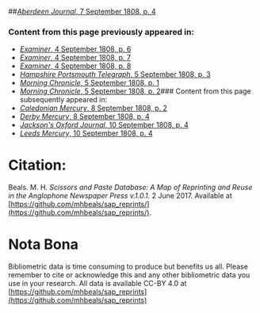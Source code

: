 ##[*Aberdeen Journal*, 7 September 1808, p. 4](https://mhbeals.github.io/sap_html/Aberdeen-Journal/Aberdeen-Journal-7-September-1808-p-4)

### Content from this page previously appeared in:
+ [*Examiner*, 4 September 1808, p. 6](https://mhbeals.github.io/sap_html/Examiner/Examiner-4-September-1808-p-6)
+ [*Examiner*, 4 September 1808, p. 7](https://mhbeals.github.io/sap_html/Examiner/Examiner-4-September-1808-p-7)
+ [*Examiner*, 4 September 1808, p. 8](https://mhbeals.github.io/sap_html/Examiner/Examiner-4-September-1808-p-8)
+ [*Hampshire Portsmouth Telegraph*, 5 September 1808, p. 3](https://mhbeals.github.io/sap_html/Hampshire-Portsmouth-Telegraph/Hampshire-Portsmouth-Telegraph-5-September-1808-p-3)
+ [*Morning Chronicle*, 5 September 1808, p. 1](https://mhbeals.github.io/sap_html/Morning-Chronicle/Morning-Chronicle-5-September-1808-p-1)
+ [*Morning Chronicle*, 5 September 1808, p. 2](https://mhbeals.github.io/sap_html/Morning-Chronicle/Morning-Chronicle-5-September-1808-p-2)### Content from this page subsequently appeared in:
+ [*Caledonian Mercury*, 8 September 1808, p. 2](https://mhbeals.github.io/sap_html/Caledonian-Mercury/Caledonian-Mercury-8-September-1808-p-2)
+ [*Derby Mercury*, 8 September 1808, p. 4](https://mhbeals.github.io/sap_html/Derby-Mercury/Derby-Mercury-8-September-1808-p-4)
+ [*Jackson's Oxford Journal*, 10 September 1808, p. 4](https://mhbeals.github.io/sap_html/Jackson's-Oxford-Journal/Jackson's-Oxford-Journal-10-September-1808-p-4)
+ [*Leeds Mercury*, 10 September 1808, p. 4](https://mhbeals.github.io/sap_html/Leeds-Mercury/Leeds-Mercury-10-September-1808-p-4)
                    
# Citation: 

Beals. M. H. *Scissors and Paste Database: A Map of Reprinting and Reuse in the Anglophone Newspaper Press v.1.0.1.* 2 June 2017. Available at [https://github.com/mhbeals/sap_reprints/](https://github.com/mhbeals/sap_reprints/). 
                    
# Nota Bona

Bibliometric data is time consuming to produce but benefits us all. Please remember to cite or acknowledge this and any other bibliometric data you use in your research. All data is available CC-BY 4.0 at [https://github.com/mhbeals/sap_reprints](https://github.com/mhbeals/sap_reprints)